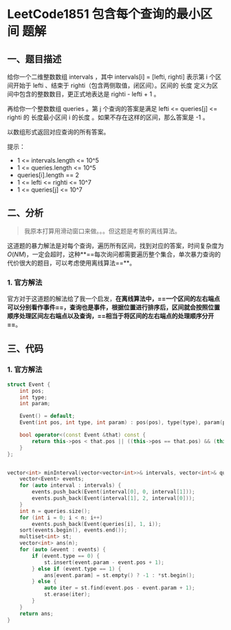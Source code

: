 # LeetCode1851 包含每个查询的最小区间 题解

## 一、题目描述

给你一个二维整数数组 intervals ，其中 intervals[i] = [lefti, righti] 表示第 i 个区间开始于 lefti 、结束于 righti（包含两侧取值，闭区间）。区间的 长度 定义为区间中包含的整数数目，更正式地表达是 righti - lefti + 1 。

再给你一个整数数组 queries 。第 j 个查询的答案是满足 lefti <= queries[j] <= righti 的 长度最小区间 i 的长度 。如果不存在这样的区间，那么答案是 -1 。

以数组形式返回对应查询的所有答案。

提示：

+ 1 <= intervals.length <= 10^5
+ 1 <= queries.length <= 10^5
+ queries[i].length == 2
+ 1 <= lefti <= righti <= 10^7
+ 1 <= queries[j] <= 10^7



## 二、分析

> 我原本打算用滑动窗口来做。。。但这题是考察的离线算法。

这道题的暴力解法是对每个查询，遍历所有区间，找到对应的答案，时间复杂度为$O(NM)$，一定会超时，这种**==每次询问都需要遍历整个集合，单次暴力查询的代价很大的题目，可以考虑使用离线算法==**。

### 1. 官方解法

官方对于这道题的解法给了我一个启发，**在离线算法中，==一个区间的左右端点可以分别看作事件==，查询也是事件，根据位置进行排序后，区间就会按照位置顺序处理区间左右端点以及查询，==相当于将区间的左右端点的处理顺序分开==**。



## 三、代码

### 1. 官方解法

```c++
struct Event {
    int pos;
    int type;
    int param;

    Event() = default;
    Event(int pos, int type, int param) : pos(pos), type(type), param(param) {};

    bool operator<(const Event &that) const {
        return this->pos < that.pos || ((this->pos == that.pos) && (this->type < that.type));
    }
};


vector<int> minInterval(vector<vector<int>>& intervals, vector<int>& queries) {
    vector<Event> events;
    for (auto interval : intervals) {
        events.push_back(Event(interval[0], 0, interval[1]));
        events.push_back(Event(interval[1], 2, interval[0]));
    }
    int n = queries.size();
    for (int i = 0; i < n; i++) 
        events.push_back(Event(queries[i], 1, i));
    sort(events.begin(), events.end());
    multiset<int> st;
    vector<int> ans(n);
    for (auto &event : events) {
        if (event.type == 0) {
            st.insert(event.param - event.pos + 1);
        } else if (event.type == 1) {
            ans[event.param] = st.empty() ? -1 : *st.begin();
        } else {
            auto iter = st.find(event.pos - event.param + 1);
            st.erase(iter);
        }
    }
    return ans;
}
```


